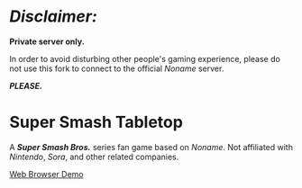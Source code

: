 # ***Disclaimer:***

**Private server only.**

In order to avoid disturbing other people's gaming experience, please do not use this fork to connect to the official *Noname* server.

***PLEASE.***

# Super Smash Tabletop

A ***Super Smash Bros.*** series fan game based on *Noname*. Not affiliated with *Nintendo*, *Sora*, and other related companies.

[Web Browser Demo](https://super-smash-tabletop.show-k.win)
